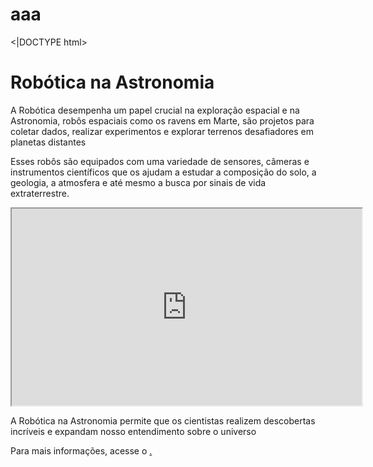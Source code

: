 # aaa
<|DOCTYPE html>
<html lang="en">
<head>
<meta charset="UTF-8">
<meta name="viewport" content="width=device-width, initial-scale=1.0">
<title>Robótica na Astronomia</title>
<style>

body {
background-color: #2be1eb; /* Cor de fundo */
font-family: Arial, sans-serif;
margin: 0;
padding: 0;
}

#container {
width: 80%;
margin: 0 auto; /* Centraliza o container */
text-align: center;
padding-top: 50px; /* Espaçamento superior */
}

h1 {
font-size: 36px; /* Tamanho da fonte do título */
color: #333; /* Cor do texto */
}

p{
font-size: 18px; /* Tamanho da fonte do parágrafo */
color: #161414; /* Cor do texto */
line-height: 1.6; /* Altura da linha */
margin-bottom: 20px; /* Espaçamento inferior */
}

.Imagen {
width: 80%; /* Largura da imagen */
max-width: 600px; /* Largura máxina */ height: auto; /* Altura ajustável */
display: block; /* Centraliza a imagen */
margin: 0 auto; /* Centraliza a imagen */
margin-top: 20px; /* Espaçamento superior */ margin-bottom: 20px; /* Espaçamento inferior */

video {
width: 80%; /* Largura do vídeo */
max-width: 800px; /* Largura máxima */
height: auto; /* Altura ajustável */
display: block; /* Centraliza o vídeo *
margin: 0 auto; /* Centraliza o video */
margin-top: 20px; /* Espaçamento superior */
margin-bottom: 20px; /* Espaçanento inferior */
}

</style>
</head>
<body>
<div id = "container" >
<h1> Robótica na Astronomia </h1>

<p> A Robótica desempenha um papel crucial na exploração espacial e na Astronomia, robôs espaciais como os ravens em Marte, são projetos para coletar dados, realizar experimentos e explorar terrenos desafiadores em planetas distantes </p>

<ing src = "robótica_astronomia.jpg" alt = "Robótica na Astronomia" class = "imagem" >

<p> Esses robôs são equipados com uma variedade de sensores, câmeras e instrumentos científicos que os ajudam a estudar a composição do solo, a geologia, a atmosfera e até mesmo a busca por sinais de vida extraterrestre. </p>

<div class = "video ">
<iframe width = "560" height = "315" src = " https:www.youtube.com/watch?v=8_KMXVxsQR4 " frame border = "0" allowfullscreen > </iframe>
</div>
<p> A Robótica na Astronomia permite que os cientistas realizem descobertas incríveis e expandam nosso entendimento sobre o universo </p>
<p> Para mais informações, acesse o <a href = " https://www.nasa.gov/ " NASA </a> . </p>

</div>
</body>
</html>
